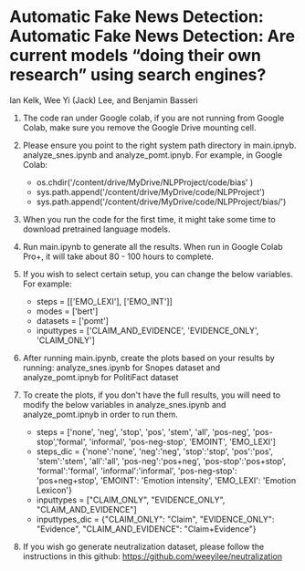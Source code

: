 
# Automatic Fake News Detection: Automatic Fake News Detection: Are current models “doing their own research” using search engines?

Ian Kelk, Wee Yi (Jack) Lee, and Benjamin Basseri 
 <br>

1. The code ran under Google colab, if you are not running from Google Colab, make sure you remove the Google Drive mounting cell.
2. Please ensure you point to the right system path directory in main.ipnyb. analyze_snes.ipynb and analyze_pomt.ipnyb. For example, in Google Colab: 
	- os.chdir('/content/drive/MyDrive/NLPProject/code/bias' )
	- sys.path.append('/content/drive/MyDrive/code/NLPProject')
	- sys.path.append('/content/drive/MyDrive/code/NLPProject/bias/')
	
3. When you run the code for the first time, it might take some time to download pretrained language models.
4. Run main.ipynb to generate all the results. When run in Google Colab Pro+, it will take about 80 - 100 hours to complete.
5. If you wish to select certain setup, you can change the below variables. For example:
	- steps = [['EMO_LEXI'], ['EMO_INT']]
	- modes = ['bert']
	- datasets = ['pomt']
	- inputtypes = ['CLAIM_AND_EVIDENCE', 'EVIDENCE_ONLY', 'CLAIM_ONLY']

6. After running main.ipynb, create the plots based on your results by running: analyze_snes.ipynb for Snopes dataset and analyze_pomt.ipnyb for PolitiFact dataset
7. To create the plots, if you don't have the full results, you will need to modify the below variables in analyze_snes.ipynb and analyze_pomt.ipnyb in order to run them. 
	- steps = ['none', 'neg', 'stop', 'pos', 'stem', 'all', 'pos-neg', 'pos-stop','formal', 'informal', 'pos-neg-stop', 'EMOINT', 'EMO_LEXI']
	- steps_dic = {'none':'none', 'neg':'neg', 'stop':'stop', 'pos':'pos', 'stem':'stem', 'all':'all', 
             			'pos-neg':'pos+neg', 'pos-stop':'pos+stop', 'formal':'formal', 'informal':'informal',
           			'pos-neg-stop': 'pos+neg+stop', 'EMOINT': 'Emotion intensity', 'EMO_LEXI': 'Emotion Lexicon'}
	- inputtypes = ["CLAIM_ONLY", "EVIDENCE_ONLY", "CLAIM_AND_EVIDENCE"]
	- inputtypes_dic = {"CLAIM_ONLY": "Claim", "EVIDENCE_ONLY": "Evidence", "CLAIM_AND_EVIDENCE": "Claim+Evidence"}

8. If you wish go generate neutralization dataset, please follow the instructions in this github: https://github.com/weeyilee/neutralization
